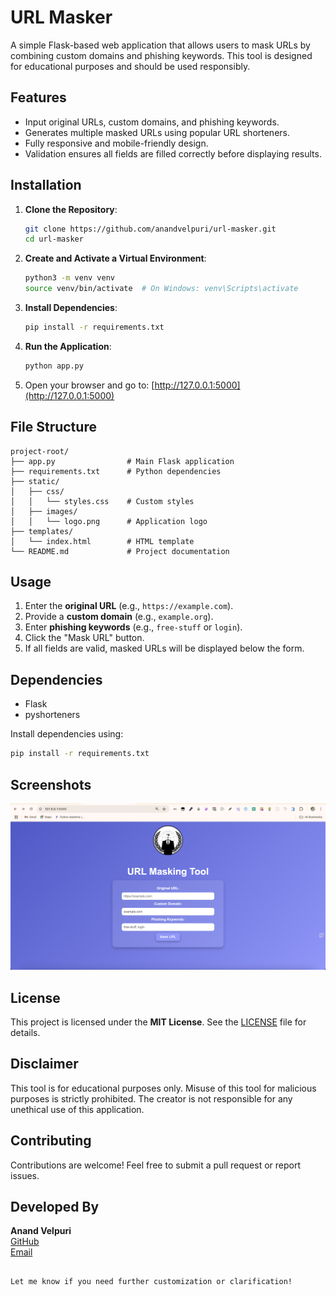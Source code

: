 # URL Masker

A simple Flask-based web application that allows users to mask URLs by combining custom domains and phishing keywords. This tool is designed for educational purposes and should be used responsibly.

## Features

- Input original URLs, custom domains, and phishing keywords.
- Generates multiple masked URLs using popular URL shorteners.
- Fully responsive and mobile-friendly design.
- Validation ensures all fields are filled correctly before displaying results.

## Installation

1. **Clone the Repository**:

   ```bash
   git clone https://github.com/anandvelpuri/url-masker.git
   cd url-masker
   ```

2. **Create and Activate a Virtual Environment**:
   ```bash
   python3 -m venv venv
   source venv/bin/activate  # On Windows: venv\Scripts\activate
   ```
3. **Install Dependencies**:
   ```bash
   pip install -r requirements.txt
   ```
4. **Run the Application**:
   ```bash
   python app.py
   ```
5. Open your browser and go to: [http://127.0.0.1:5000](http://127.0.0.1:5000)

## File Structure

```
project-root/
├── app.py                # Main Flask application
├── requirements.txt      # Python dependencies
├── static/
│   ├── css/
│   │   └── styles.css    # Custom styles
│   ├── images/
│   │   └── logo.png      # Application logo
├── templates/
│   └── index.html        # HTML template
└── README.md             # Project documentation
```

## Usage

1. Enter the **original URL** (e.g., `https://example.com`).
2. Provide a **custom domain** (e.g., `example.org`).
3. Enter **phishing keywords** (e.g., `free-stuff` or `login`).
4. Click the "Mask URL" button.
5. If all fields are valid, masked URLs will be displayed below the form.

## Dependencies

- Flask
- pyshorteners

Install dependencies using:

```bash
pip install -r requirements.txt
```

## Screenshots

![Screenshot of the application](static/images/Screenshot.png)

## License

This project is licensed under the **MIT License**. See the [LICENSE](LICENSE) file for details.

## Disclaimer

This tool is for educational purposes only. Misuse of this tool for malicious purposes is strictly prohibited. The creator is not responsible for any unethical use of this application.

## Contributing

Contributions are welcome! Feel free to submit a pull request or report issues.

## Developed By

**Anand Velpuri**  
[GitHub](https://github.com/anandvelpuri)  
[Email](mailto:velpurianand8005@gmail.com)

```

Let me know if you need further customization or clarification!
```
